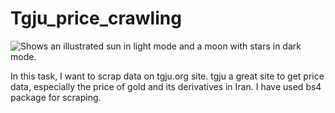 # Tgju_price_crawling
<left><img alt="Shows an illustrated sun in light mode and a moon with stars in dark mode." src="https://www.tgju.org/touch-icon-ipad.png">
</left>

In this task, I want to scrap data on tgju.org site. tgju a great site to get price data, especially the price of gold and its derivatives in Iran.
I have used bs4 package for scraping.
